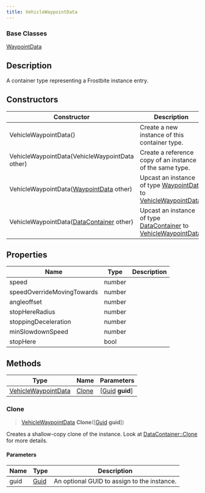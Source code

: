 ```yaml
---
title: VehicleWaypointData
---
```

### Base Classes

[WaypointData](WaypointData)

## Description

A container type representing a Frostbite instance entry.

## Constructors

| Constructor                                                                    | Description                                                                                                                   |
| ------------------------------------------------------------------------------ | ----------------------------------------------------------------------------------------------------------------------------- |
| VehicleWaypointData()                                                          | Create a new instance of this container type.                                                                                 |
| VehicleWaypointData(VehicleWaypointData other)                                 | Create a reference copy of an instance of the same type.                                                                      |
| VehicleWaypointData([WaypointData](WaypointData) other)                        | Upcast an instance of type [WaypointData](WaypointData) to [VehicleWaypointData](VehicleWaypointData).                        |
| VehicleWaypointData([DataContainer](/vext/ref/shared/class/datacontainer) other) | Upcast an instance of type [DataContainer](/vext/ref/shared/class/datacontainer) to [VehicleWaypointData](VehicleWaypointData). |

## Properties

| Name                       | Type   | Description |
| -------------------------- | ------ | ----------- |
| speed                      | number |             |
| speedOverrideMovingTowards | number |             |
| angleoffset                | number |             |
| stopHereRadius             | number |             |
| stoppingDeceleration       | number |             |
| minSlowdownSpeed           | number |             |
| stopHere                   | bool   |             |

## Methods

| Type                                       | Name            | Parameters                                     |
| ------------------------------------------ | --------------- | ---------------------------------------------- |
| [VehicleWaypointData](VehicleWaypointData) | [Clone](#clone) | \[[Guid](/vext/ref/shared/class/guid) **guid**\] |

### Clone

> [VehicleWaypointData](VehicleWaypointData) **Clone**(\[[Guid](/vext/ref/shared/class/guid) **guid**\])

Creates a shallow-copy clone of the instance. Look at [DataContainer::Clone](/vext/ref/shared/class/datacontainer#clone) for more details.

#### Parameters

| Name | Type         | Description                                 |
| ---- | ------------ | ------------------------------------------- |
| guid | [Guid](Guid) | An optional GUID to assign to the instance. |
